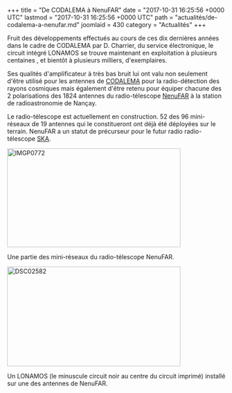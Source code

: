 +++
title = "De CODALEMA à NenuFAR"
date = "2017-10-31 16:25:56 +0000 UTC"
lastmod = "2017-10-31 16:25:56 +0000 UTC"
path = "actualités/de-codalema-a-nenufar.md"
joomlaid = 430
category = "Actualités"
+++
<p><span>Fruit des développements effectués au cours de ces dix dernières années dans le cadre de CODALEMA par D. Charrier, du service électronique, le circuit intégré LONAMOS se trouve maintenant en exploitation à plusieurs centaines , et bientôt à plusieurs milliers, d'exemplaires. </span></p>
<p><span>Ses qualités d'amplificateur à très bas bruit lui ont valu non seulement d'être utilisé pour les antennes de <a href="http://www-subatech.in2p3.frfr/recherche/univers-a-haute-energie/astro/recherche" spellcheck="false">CODALEMA</a> pour la radio-détection des rayons cosmiques mais également d'être retenu pour équiper chacune des 2 polarisations des 1824 antennes du radio-télescope <a href="http://nenufar.obs-nancay.fr" spellcheck="false">NenuFAR</a> à la station de radioastronomie de Nançay. </span></p>
<p><span>Le radio-télescope est actuellement en construction. 52 des 96 mini-réseaux de 19 antennes qui le constitueront ont déjà été déployées sur le terrain. NenuFAR a un statut de précurseur pour le futur radio radio-télescope <a href="https://skatelescope.org/" spellcheck="false">SKA</a>. </span></p>
<p><img src="images/Recherche/Astro/IMGP0772.JPG" alt="IMGP0772" width="400" height="228"/></p>
<p><span>Une partie des mini-réseaux du radio-télescope NenuFAR.</span></p>
<p><img src="images/Recherche/Astro/DSC02582.JPG" alt="DSC02582" width="400" height="230"/></p>
<p><span>Un LONAMOS (le minuscule circuit noir au centre du circuit imprimé) installé sur une des antennes de NenuFAR.</span></p>